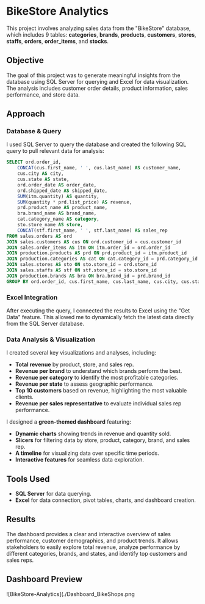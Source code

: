 # BikeStore Analytics

This project involves analyzing sales data from the "BikeStore" database, which includes 9 tables: **categories**, **brands**, **products**, **customers**, **stores**, **staffs**, **orders**, **order_items**, and **stocks**.

## Objective
The goal of this project was to generate meaningful insights from the database using SQL Server for querying and Excel for data visualization. The analysis includes customer order details, product information, sales performance, and store data.

## Approach

### Database & Query
I used SQL Server to query the database and created the following SQL query to pull relevant data for analysis:

```sql
SELECT ord.order_id,
    CONCAT(cus.first_name, ' ', cus.last_name) AS customer_name,
    cus.city AS city,
    cus.state AS state,
    ord.order_date AS order_date,
    ord.shipped_date AS shipped_date,
    SUM(itm.quantity) AS quantity,
    SUM(quantity * prd.list_price) AS revenue,
    prd.product_name AS product_name,
    bra.brand_name AS brand_name,
    cat.category_name AS category,
    sto.store_name AS store,
    CONCAT(stf.first_name, ' ', stf.last_name) AS sales_rep
FROM sales.orders AS ord
JOIN sales.customers AS cus ON ord.customer_id = cus.customer_id
JOIN sales.order_items AS itm ON itm.order_id = ord.order_id
JOIN production.products AS prd ON prd.product_id = itm.product_id
JOIN production.categories AS cat ON cat.category_id = prd.category_id
JOIN sales.stores AS sto ON sto.store_id = ord.store_id
JOIN sales.staffs AS stf ON stf.store_id = sto.store_id
JOIN production.brands AS bra ON bra.brand_id = prd.brand_id
GROUP BY ord.order_id, cus.first_name, cus.last_name, cus.city, cus.state, ord.order_date, ord.shipped_date, prd.product_name, cat.category_name, sto.store_name, stf.first_name, stf.last_name, bra.brand_name;
```

### Excel Integration
After executing the query, I connected the results to Excel using the "Get Data" feature. This allowed me to dynamically fetch the latest data directly from the SQL Server database.

### Data Analysis & Visualization
I created several key visualizations and analyses, including:
- **Total revenue** by product, store, and sales rep.
- **Revenue per brand** to understand which brands perform the best.
- **Revenue per category** to identify the most profitable categories.
- **Revenue per state** to assess geographic performance.
- **Top 10 customers** based on revenue, highlighting the most valuable clients.
- **Revenue per sales representative** to evaluate individual sales rep performance.

I designed a **green-themed dashboard** featuring:
- **Dynamic charts** showing trends in revenue and quantity sold.
- **Slicers** for filtering data by store, product, category, brand, and sales rep.
- **A timeline** for visualizing data over specific time periods.
- **Interactive features** for seamless data exploration.

## Tools Used
- **SQL Server** for data querying.
- **Excel** for data connection, pivot tables, charts, and dashboard creation.

## Results
The dashboard provides a clear and interactive overview of sales performance, customer demographics, and product trends. It allows stakeholders to easily explore total revenue, analyze performance by different categories, brands, and states, and identify top customers and sales reps.

## Dashboard Preview  
![BikeStore-Analytics](./Dashboard_BikeShops.png
